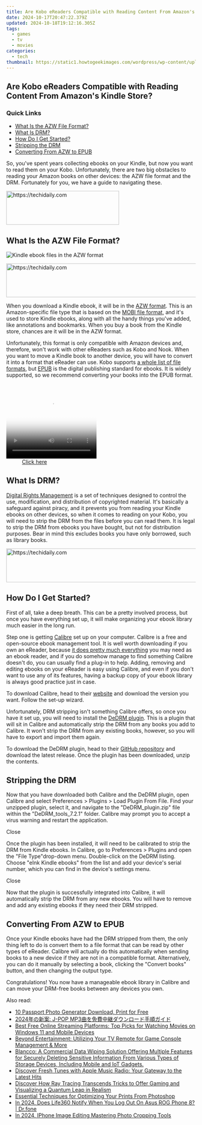 ```yaml
---
title: Are Kobo eReaders Compatible with Reading Content From Amazon's Kindle Store?
date: 2024-10-17T20:47:22.379Z
updated: 2024-10-18T19:12:16.305Z
tags:
  - games
  - tv
  - movies
categories:
  - tech
thumbnail: https://static1.howtogeekimages.com/wordpress/wp-content/uploads/2024/06/an-open-book-with-a-kobo-and-a-kindle-behind-it.jpg
---
```


## Are Kobo eReaders Compatible with Reading Content From Amazon's Kindle Store?

### Quick Links

* [What Is the AZW File Format?](https://on-screen-recording.techidaily.com/windowsmac-tutorials-for-skype-audio-and-video-archive-for-2024/)
* [What Is DRM?](https://win-able.techidaily.com/getting-the-best-performance-out-of-your-intel-hardware-driver-update-guide/)
* [How Do I Get Started?](https://blog-min.techidaily.com/5-techniques-to-transfer-data-from-xiaomi-redmi-note-12-pro-4g-to-iphone-15141312-drfone-by-drfone-transfer-from-android-transfer-from-android/)
* [Stripping the DRM](https://on-screen-recording.techidaily.com/updated-in-2024-the-complete-zoomers-guide-achieving-exceptional-video-and-audio-recordings-on-zoom/)
* [Converting From AZW to EPUB](https://buynow-info.techidaily.com/assessing-the-lg-k92-for-5g-does-it-justify-its-hype-and-price-tag/)

 So, you've spent years collecting ebooks on your Kindle, but now you want to read them on your Kobo. Unfortunately, there are two big obstacles to reading your Amazon books on other devices: the AZW file format and the DRM. Fortunately for you, we have a guide to navigating these.

<!-- affiliate ads begin -->
<a href="https://sentrypc.7eer.net/c/5597632/398449/3022" target="_top" id="398449">
  <img src="//a.impactradius-go.com/display-ad/3022-398449" border="0" alt="https://techidaily.com" width="300" height="90"/>
</a>
<img height="0" width="0" src="https://sentrypc.7eer.net/i/5597632/398449/3022" style="position:absolute;visibility:hidden;" border="0" />
<!-- affiliate ads end -->

##  What Is the AZW File Format?

![Kindle ebook files in the AZW format](https://static1.howtogeekimages.com/wordpress/wp-content/uploads/2018/10/2018-10-16_11h31_50.png) 

<!-- affiliate ads begin -->
<a href="https://appsumo.8odi.net/c/5597632/2144283/7443" target="_top" id="2144283">
  <img src="//a.impactradius-go.com/display-ad/7443-2144283" border="0" alt="https://techidaily.com" width="600" height="90"/>
</a>
<img height="0" width="0" src="https://appsumo.8odi.net/i/5597632/2144283/7443" style="position:absolute;visibility:hidden;" border="0" />
<!-- affiliate ads end -->

 When you download a Kindle ebook, it will be in the [AZW format](https://youtube-zero.techidaily.com/ed-elevate-your-videos-visibility-with-perfect-thumbnail-sizing-for-2024/). This is an Amazon-specific file type that is based on the [MOBI file format](https://youtube-blog.techidaily.com/24-chuckle-chest-selecting-15-hilarious-video-treasures-for-your-viewing-pleasure/), and it's used to store Kindle ebooks, along with all the handy things you've added, like annotations and bookmarks. When you buy a book from the Kindle store, chances are it will be in the AZW format.

 Unfortunately, this format is only compatible with Amazon devices and, therefore, won't work with other eReaders such as Kobo and Nook. When you want to move a Kindle book to another device, you will have to convert it into a format that eReader can use. Kobo supports [a whole list of file formats](https://help.kobo.com/hc/en-us/articles/360017763713-File-formats-your-Kobo-eReader-and-Kobo-Books-app-support), but [EPUB](https://instagram-video-recordings.techidaily.com/new-instagram-video-to-mp3-everything-you-need-to-know/) is the digital publishing standard for ebooks. It is widely supported, so we recommend converting your books into the EPUB format.

<!-- affiliate ads begin -->
<span id="1265663">
					<video width="240" height="200" style="cursor:pointer"
           poster="//a.impactradius-go.com/display-clicktoplayimage/1265663.png"
           onclick="if(!this.playClicked){this.play();this.setAttribute('controls',true);this.playClicked=true;}">
	   <source src="//a.impactradius-go.com/display-ad/4482-1265663">
	   <img src="//a.impactradius-go.com/display-clicktoplayimage/1265663.png" style="border: none; height: 100%; width: 100%; object-fit: contain">
	</video>
	<div style="width:150px;text-align:center"><a href="javascript:window.open(decodeURIComponent('https%3A%2F%2Fmartinic.evyy.net%2Fc%2F5597632%2F1265663%2F4482'), '_blank');void(0);">Click here</a></div>
</span>
<img height="0" width="0" src="https://imp.pxf.io/i/5597632/1265663/4482" style="position:absolute;visibility:hidden;" border="0" />
<!-- affiliate ads end -->

##  What Is DRM?

[Digital Rights Management](https://youtube-webster.techidaily.com/ed-leveraging-your-smartphone-a-2024-tutorial-on-youtubing-money/) is a set of techniques designed to control the use, modification, and distribution of copyrighted material. It's basically a safeguard against piracy, and it prevents you from reading your Kindle ebooks on other devices, so when it comes to reading on your Kobo, you will need to strip the DRM from the files before you can read them. It is legal to strip the DRM from ebooks you have bought, but not for distribution purposes. Bear in mind this excludes books you have only borrowed, such as library books.

<!-- affiliate ads begin -->
<a href="https://appsumo.8odi.net/c/5597632/2100533/7443" target="_top" id="2100533">
  <img src="//a.impactradius-go.com/display-ad/7443-2100533" border="0" alt="https://techidaily.com" width="728" height="90"/>
</a>
<img height="0" width="0" src="https://appsumo.8odi.net/i/5597632/2100533/7443" style="position:absolute;visibility:hidden;" border="0" />
<!-- affiliate ads end -->

##  How Do I Get Started?

 First of all, take a deep breath. This can be a pretty involved process, but once you have everything set up, it will make organizing your ebook library much easier in the long run.

 Step one is getting [Calibre](https://calibre-ebook.com/) set up on your computer. Calibre is a free and open-source ebook management tool. It is well worth downloading if you own an eReader, because [it does pretty much everything](https://screen-recording.techidaily.com/2024-approved-webcam-setup-for-quick-recordings-on-chromebooks/) you may need as an ebook reader, and if you do somehow manage to find something Calibre doesn't do, you can usually find a plug-in to help. Adding, removing and editing ebooks on your eReader is easy using Calibre, and even if you don't want to use any of its features, having a backup copy of your ebook library is always good practice just in case.

 To download Calibre, head to their [website](https://calibre-ebook.com/download) and download the version you want. Follow the set-up wizard.

 Unfortunately, DRM stripping isn't something Calibre offers, so once you have it set up, you will need to install the [DeDRM plugin](https://apprenticealf.wordpress.com/2012/09/10/drm-removal-tools-for-ebooks/). This is a plugin that will sit in Calibre and automatically strip the DRM from any books you add to Calibre. It won't strip the DRM from any existing books, however, so you will have to export and import them again.

 To download the DeDRM plugin, head to their [GitHub repository](https://github.com/apprenticeharper/DeDRM%5Ftools/releases) and download the latest release. Once the plugin has been downloaded, unzip the contents.

##  Stripping the DRM

 Now that you have downloaded both Calibre and the DeDRM plugin, open Calibre and select Preferences > Plugins > Load Plugin From File. Find your unzipped plugin, select it, and navigate to the "DeDRM\_plugin.zip" file within the "DeDRM\_tools\_7.2.1" folder. Calibre may prompt you to accept a virus warning and restart the application.

Close 

 Once the plugin has been installed, it will need to be calibrated to strip the DRM from Kindle ebooks. In Calibre, go to Preferences > Plugins and open the "File Type"drop-down menu. Double-click on the DeDRM listing. Choose "eInk Kindle ebooks" from the list and add your device's serial number, which you can find in the device's settings menu.

Close 

 Now that the plugin is successfully integrated into Calibre, it will automatically strip the DRM from any new ebooks. You will have to remove and add any existing ebooks if they need their DRM stripped.

##  Converting From AZW to EPUB

 Once your Kindle ebooks have had the DRM stripped from them, the only thing left to do is convert them to a file format that can be read by other types of eReader. Calibre will actually do this automatically when sending books to a new device if they are not in a compatible format. Alternatively, you can do it manually by selecting a book, clicking the "Convert books" button, and then changing the output type.

 Congratulations! You now have a manageable ebook library in Calibre and can move your DRM-free books between any devices you own.

<ins class="adsbygoogle"
     style="display:block"
     data-ad-format="autorelaxed"
     data-ad-client="ca-pub-7571918770474297"
     data-ad-slot="1223367746"></ins>

<ins class="adsbygoogle"
     style="display:block"
     data-ad-client="ca-pub-7571918770474297"
     data-ad-slot="8358498916"
     data-ad-format="auto"
     data-full-width-responsive="true"></ins>

<span class="atpl-alsoreadstyle">Also read:</span>
<div><ul>
<li><a href="https://article-posts.techidaily.com/10-passport-photo-generator-download-print-for-free/"><u>10 Passport Photo Generator Download, Print for Free</u></a></li>
<li><a href="https://tech-haven.techidaily.com/2024-j-pop-mp3/"><u>2024年の新案: J-POP MP3曲を免費中継ダウンロード手順ガイド</u></a></li>
<li><a href="https://solve-outstanding.techidaily.com/best-free-online-streaming-platforms-top-picks-for-watching-movies-on-windows-11-and-mobile-devices/"><u>Best Free Online Streaming Platforms: Top Picks for Watching Movies on Windows 11 and Mobile Devices</u></a></li>
<li><a href="https://buynow-marvelous.techidaily.com/beyond-entertainment-utilizing-your-tv-remote-for-game-console-management-and-more/"><u>Beyond Entertainment: Utilizing Your TV Remote for Game Console Management & More</u></a></li>
<li><a href="https://buynow-marvelous.techidaily.com/blancco-a-commercial-data-wiping-solution-offering-multiple-features-for-securely-deleting-sensitive-information-from-various-types-of-storage-devices-inclu23/"><u>Blancco: A Commercial Data Wiping Solution Offering Multiple Features for Securely Deleting Sensitive Information From Various Types of Storage Devices, Including Mobile and IoT Gadgets.</u></a></li>
<li><a href="https://buynow-marvelous.techidaily.com/discover-fresh-tunes-with-apple-music-radio-your-gateway-to-the-latest-hits/"><u>Discover Fresh Tunes with Apple Music Radio: Your Gateway to the Latest Hits</u></a></li>
<li><a href="https://buynow-marvelous.techidaily.com/discover-how-ray-tracing-transcends-tricks-to-offer-gaming-and-visualizing-a-quantum-leap-in-realism/"><u>Discover How Ray Tracing Transcends Tricks to Offer Gaming and Visualizing a Quantum Leap in Realism</u></a></li>
<li><a href="https://buynow-help.techidaily.com/essential-techniques-for-optimizing-your-prints-from-photoshop/"><u>Essential Techniques for Optimizing Your Prints From Photoshop</u></a></li>
<li><a href="https://review-topics.techidaily.com/in-2024-does-life360-notify-when-you-log-out-on-asus-rog-phone-8-drfone-by-drfone-virtual-android/"><u>In 2024, Does Life360 Notify When You Log Out On Asus ROG Phone 8? | Dr.fone</u></a></li>
<li><a href="https://extra-guidance.techidaily.com/in-2024-iphone-image-editing-mastering-photo-cropping-tools/"><u>In 2024, IPhone Image Editing Mastering Photo Cropping Tools</u></a></li>
</ul></div>


